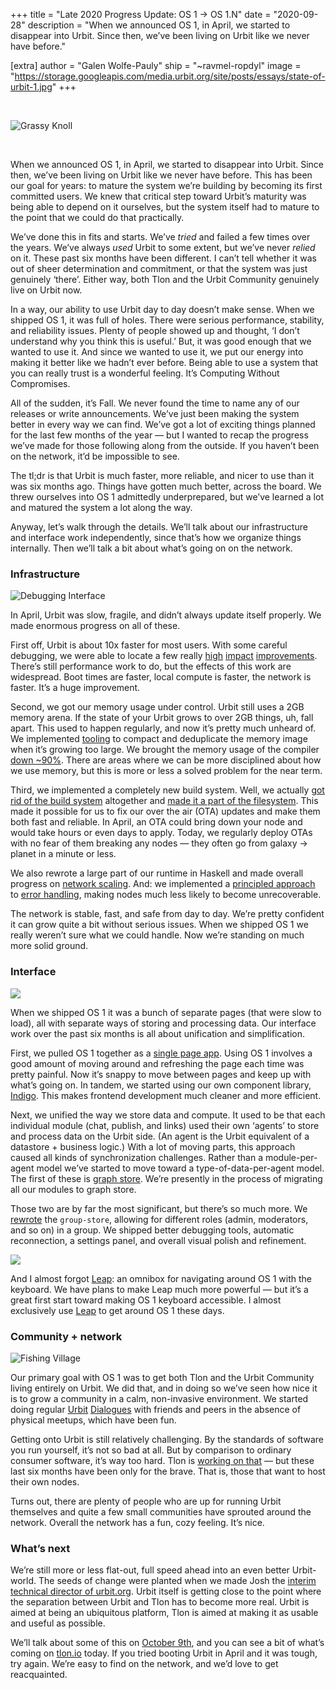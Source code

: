 +++
title = "Late 2020 Progress Update: OS 1 -> OS 1.N"
date = "2020-09-28"
description = "When we announced OS 1, in April, we started to disappear into Urbit. Since then, we’ve been living on Urbit like we never have before."

[extra]
author = "Galen Wolfe-Pauly"
ship = "~ravmel-ropdyl"
image = "https://storage.googleapis.com/media.urbit.org/site/posts/essays/state-of-urbit-1.jpg"
+++

<br>

![Grassy Knoll](https://storage.googleapis.com/media.urbit.org/site/posts/essays/state-of-urbit-1.jpg)

<br>

When we announced OS 1, in April, we started to disappear into Urbit. Since then, we’ve been living on Urbit like we never have before. This has been our goal for years: to mature the system we’re building by becoming its first committed users. We knew that critical step toward Urbit’s maturity was being able to depend on it ourselves, but the system itself had to mature to the point that we could do that practically.

We’ve done this in fits and starts. We’ve _tried_ and failed a few times over the years. We’ve always _used_ Urbit to some extent, but we’ve never _relied_ on it. These past six months have been different. I can’t tell whether it was out of sheer determination and commitment, or that the system was just genuinely ‘there’. Either way, both Tlon and the Urbit Community genuinely live on Urbit now.

In a way, our ability to use Urbit day to day doesn’t make sense. When we shipped OS 1, it was full of holes. There were serious performance, stability, and reliability issues. Plenty of people showed up and thought, ‘I don’t understand why you think this is useful.’ But, it was good enough that we wanted to use it. And since we wanted to use it, we put our energy into making it better like we hadn’t ever before. Being able to use a system that you can really trust is a wonderful feeling. It’s Computing Without Compromises.

All of the sudden, it’s Fall. We never found the time to name any of our releases or write announcements. We’ve just been making the system better in every way we can find. We’ve got a lot of exciting things planned for the last few months of the year — but I wanted to recap the progress we’ve made for those following along from the outside. If you haven’t been on the network, it’d be impossible to see.

The tl;dr is that Urbit is much faster, more reliable, and nicer to use than it was six months ago. Things have gotten much better, across the board. We threw ourselves into OS 1 admittedly underprepared, but we’ve learned a lot and matured the system a lot along the way.

Anyway, let’s walk through the details. We’ll talk about our infrastructure and interface work independently, since that’s how we organize things internally. Then we’ll talk a bit about what’s going on on the network.

### Infrastructure

![Debugging Interface](https://storage.googleapis.com/media.urbit.org/site/posts/essays/state-of-urbit-2.png)

In April, Urbit was slow, fragile, and didn’t always update itself properly. We made enormous progress on all of these.

First off, Urbit is about 10x faster for most users. With some careful debugging, we were able to locate a few really [high](https://github.com/urbit/urbit/pull/3029) [impact](https://github.com/urbit/urbit/pull/3054) [improvements](https://twitter.com/pcmonk/status/1276327036722704385). There’s still performance work to do, but the effects of this work are widespread. Boot times are faster, local compute is faster, the network is faster. It’s a huge improvement.

Second, we got our memory usage under control. Urbit still uses a 2GB memory arena. If the state of your Urbit grows to over 2GB things, uh, fall apart. This used to happen regularly, and now it’s pretty much unheard of. We implemented [tooling](https://github.com/urbit/urbit/pull/3235) to compact and deduplicate the memory image when it’s growing too large. We brought the memory usage of the compiler [down ~90%](https://github.com/urbit/urbit/pull/3041). There are areas where we can be more disciplined about how we use memory, but this is more or less a solved problem for the near term.

Third, we implemented a completely new build system. Well, we actually [got rid of the build system](https://urbit.org/blog/ford-fusion/) altogether and [made it a part of the filesystem](https://github.com/urbit/urbit/pull/3060). This made it possible for us to fix our over the air (OTA) updates and make them both fast and reliable. In April, an OTA could bring down your node and would take hours or even days to apply. Today, we regularly deploy OTAs with no fear of them breaking any nodes — they often go from galaxy → planet in a minute or less.

We also rewrote a large part of our runtime in Haskell and made overall progress on [network scaling](https://github.com/urbit/urbit/pull/3174). And: we implemented a [principled approach](https://github.com/urbit/urbit/pull/2366) to [error handling](https://github.com/urbit/urbit/pull/3064), making nodes much less likely to become unrecoverable.

The network is stable, fast, and safe from day to day. We’re pretty confident it can grow quite a bit without serious issues. When we shipped OS 1 we really weren’t sure what we could handle. Now we’re standing on much more solid ground.

### Interface

![](https://storage.googleapis.com/media.urbit.org/site/posts/essays/state-of-urbit-3.jpg)

When we shipped OS 1 it was a bunch of separate pages (that were slow to load), all with separate ways of storing and processing data. Our interface work over the past six months is all about unification and simplification.

First, we pulled OS 1 together as a [single page app](https://github.com/urbit/urbit/pull/3025). Using OS 1 involves a good amount of moving around and refreshing the page each time was pretty painful. Now it’s snappy to move between pages and keep up with what’s going on. In tandem, we started using our own component library, [Indigo](https://github.com/urbit/indigo-react). This makes frontend development much cleaner and more efficient.

Next, we unified the way we store data and compute. It used to be that each individual module (chat, publish, and links) used their own ‘agents’ to store and process data on the Urbit side. (An agent is the Urbit equivalent of a datastore + business logic.) With a lot of moving parts, this approach caused all kinds of synchronization challenges. Rather than a module-per-agent model we’ve started to move toward a type-of-data-per-agent model. The first of these is [graph store](https://github.com/urbit/urbit/pull/3110). We’re presently in the process of migrating all our modules to graph store.

Those two are by far the most significant, but there’s so much more. We [rewrote](https://github.com/urbit/urbit/pull/2937) the `group-store`, allowing for different roles (admin, moderators, and so on) in a group. We shipped better debugging tools, automatic reconnection, a settings panel, and overall visual polish and refinement.

![](https://storage.googleapis.com/media.urbit.org/site/posts/essays/state-of-urbit-4.jpg)

And I almost forgot [Leap](https://github.com/urbit/urbit/pull/3231): an omnibox for navigating around OS 1 with the keyboard. We have plans to make Leap much more powerful — but it’s a great first start toward making OS 1 keyboard accessible. I almost exclusively use [Leap](https://upload.wikimedia.org/wikipedia/commons/0/06/Canon_Cat_keyboard.jpg) to get around OS 1 these days.

### Community + network

![Fishing Village](https://storage.googleapis.com/media.urbit.org/site/posts/essays/state-of-urbit-5.png)

Our primary goal with OS 1 was to get both Tlon and the Urbit Community living entirely on Urbit. We did that, and in doing so we’ve seen how nice it is to grow a community in a calm, non-invasive environment. We started doing regular [Urbit](https://twitter.com/urbit/status/1308875082312364048) [Dialogues](https://twitter.com/urbit/status/1304139629948329985) with friends and peers in the absence of physical meetups, which have been fun.

Getting onto Urbit is still relatively challenging. By the standards of software you run yourself, it’s not so bad at all. But by comparison to ordinary consumer software, it’s way too hard. Tlon is [working on that](https://tlon.io) — but these last six months have been only for the brave. That is, those that want to host their own nodes.

Turns out, there are plenty of people who are up for running Urbit themselves and quite a few small communities have sprouted around the network. Overall the network has a fun, cozy feeling. It’s nice.

### What’s next

We’re still more or less flat-out, full speed ahead into an even better Urbit-world. The seeds of change were planted when we made Josh the [interim technical director of urbit.org](https://urbit.org/blog/first-steps-towards-urbit-org/). Urbit itself is getting close to the point where the separation between Urbit and Tlon has to become more real. Urbit is aimed at being an ubiquitous platform, Tlon is aimed at making it as usable and useful as possible.

We’ll talk about some of this on [October 9th](https://www.meetup.com/urbit-sf/events/273439025/), and you can see a bit of what’s coming on [tlon.io](https://tlon.io) today. If you tried booting Urbit in April and it was tough, try again. We’re easy to find on the network, and we’d love to get reacquainted.
